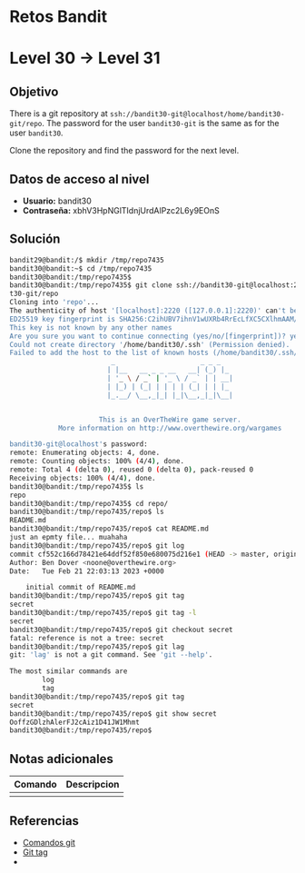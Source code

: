 # Retos Bandit

# Level 30 → Level 31

## Objetivo
There is a git repository at `ssh://bandit30-git@localhost/home/bandit30-git/repo`. The password for the user `bandit30-git` is the same as for the user `bandit30`.

Clone the repository and find the password for the next level.

## Datos de acceso al nivel
- **Usuario:** bandit30
- **Contraseña:** xbhV3HpNGlTIdnjUrdAlPzc2L6y9EOnS

## Solución
```bash
bandit29@bandit:/$ mkdir /tmp/repo7435
bandit30@bandit:~$ cd /tmp/repo7435
bandit30@bandit:/tmp/repo7435$
bandit30@bandit:/tmp/repo7435$ git clone ssh://bandit30-git@localhost:2220/home/bandi
t30-git/repo
Cloning into 'repo'...
The authenticity of host '[localhost]:2220 ([127.0.0.1]:2220)' can't be established.
ED25519 key fingerprint is SHA256:C2ihUBV7ihnV1wUXRb4RrEcLfXC5CXlhmAAM/urerLY.
This key is not known by any other names
Are you sure you want to continue connecting (yes/no/[fingerprint])? yes
Could not create directory '/home/bandit30/.ssh' (Permission denied).
Failed to add the host to the list of known hosts (/home/bandit30/.ssh/known_hosts).
                         _                     _ _ _
                        | |__   __ _ _ __   __| (_) |_
                        | '_ \ / _` | '_ \ / _` | | __|
                        | |_) | (_| | | | | (_| | | |_
                        |_.__/ \__,_|_| |_|\__,_|_|\__|


                      This is an OverTheWire game server.
            More information on http://www.overthewire.org/wargames

bandit30-git@localhost's password:
remote: Enumerating objects: 4, done.
remote: Counting objects: 100% (4/4), done.
remote: Total 4 (delta 0), reused 0 (delta 0), pack-reused 0
Receiving objects: 100% (4/4), done.
bandit30@bandit:/tmp/repo7435$ ls
repo
bandit30@bandit:/tmp/repo7435$ cd repo/
bandit30@bandit:/tmp/repo7435/repo$ ls
README.md
bandit30@bandit:/tmp/repo7435/repo$ cat README.md
just an epmty file... muahaha
bandit30@bandit:/tmp/repo7435/repo$ git log
commit cf552c166d78421e64ddf52f850e680075d216e1 (HEAD -> master, origin/master, origin/HEAD)
Author: Ben Dover <noone@overthewire.org>
Date:   Tue Feb 21 22:03:13 2023 +0000

    initial commit of README.md
bandit30@bandit:/tmp/repo7435/repo$ git tag
secret
bandit30@bandit:/tmp/repo7435/repo$ git tag -l
secret
bandit30@bandit:/tmp/repo7435/repo$ git checkout secret
fatal: reference is not a tree: secret
bandit30@bandit:/tmp/repo7435/repo$ git lag
git: 'lag' is not a git command. See 'git --help'.

The most similar commands are
        log
        tag
bandit30@bandit:/tmp/repo7435/repo$ git tag
secret
bandit30@bandit:/tmp/repo7435/repo$ git show secret
OoffzGDlzhAlerFJ2cAiz1D41JW1Mhmt
bandit30@bandit:/tmp/repo7435/repo$

```
## Notas adicionales
| Comando | Descripcion |
|---------|-------------|
|  |  |

## Referencias
- [Comandos git](https://www.atlassian.com/es/git/glossary)
- [Git tag](https://www.atlassian.com/es/git/tutorials/inspecting-a-repository/git-tag#:~:text=El%20comando%20git%20tag%20es,valiosos%20adicionales%20sobre%20la%20etiqueta.)
- 